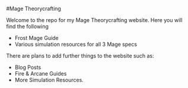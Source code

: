 #Mage Theorycrafting

Welcome to the repo for my Mage Theorycrafting website. Here you will find the following

* Frost Mage Guide
* Various simulation resources for all 3 Mage specs

There are plans to add further things to the website such as:

* Blog Posts
* Fire & Arcane Guides
* More Simulation Resources.